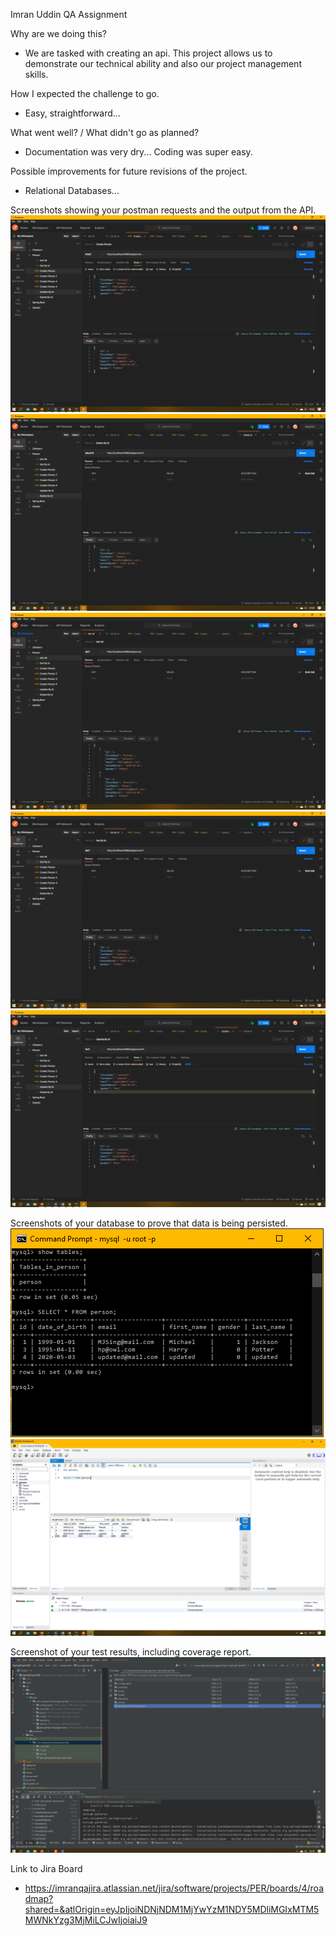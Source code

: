 Imran Uddin QA Assignment

Why are we doing this?

- We are tasked with creating an api. This project allows us to demonstrate our technical ability and also our project management skills.

How I expected the challenge to go.

- Easy, straightforward...

What went well? / What didn't go as planned?

- Documentation was very dry... Coding was super easy.

Possible improvements for future revisions of the project.

- Relational Databases...

Screenshots showing your postman requests and the output from the API.
![alt text](images/PostmanCreate.PNG)
![alt text](images/PostmanDeleteById.PNG)
![alt text](images/PostmanGetAll.PNG)
![alt text](images/PostmanGetById.PNG)
![alt text](images/PostmanUpdateById.PNG)

Screenshots of your database to prove that data is being persisted.
![alt text](images/MysqlDB.PNG)
![alt text](images/MysqlWorkbench.PNG)

Screenshot of your test results, including coverage report.
![alt text](images/Coverage.PNG)

Link to Jira Board 
- https://imranqajira.atlassian.net/jira/software/projects/PER/boards/4/roadmap?shared=&atlOrigin=eyJpIjoiNDNjNDM1MjYwYzM1NDY5MDliMGIxMTM5MWNkYzg3MjMiLCJwIjoiaiJ9

